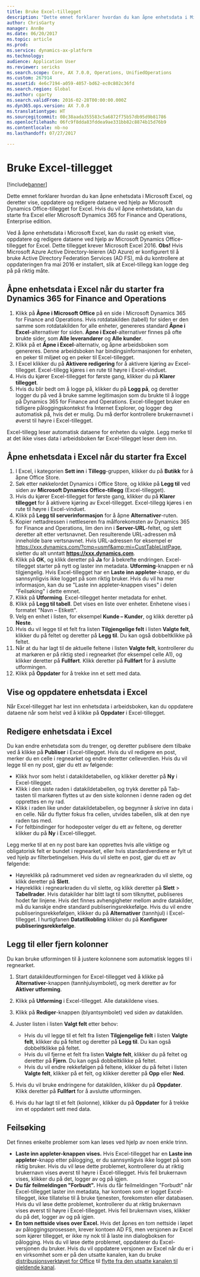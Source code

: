 ```yaml
---
title: Bruke Excel-tillegget
description: "Dette emnet forklarer hvordan du kan åpne enhetsdata i Microsoft Excel, og deretter vise, oppdatere og redigere dataene ved hjelp av Microsoft Dynamics Office-tillegget for Excel."
author: ChrisGarty
manager: AnnBe
ms.date: 06/20/2017
ms.topic: article
ms.prod: 
ms.service: dynamics-ax-platform
ms.technology: 
audience: Application User
ms.reviewer: sericks
ms.search.scope: Core, AX 7.0.0, Operations, UnifiedOperations
ms.custom: 267914
ms.assetid: 4e6c7194-a059-4057-bd62-ec0c802c36fd
ms.search.region: Global
ms.author: cgarty
ms.search.validFrom: 2016-02-28T00:00:00.000Z
ms.dyn365.ops.version: AX 7.0.0
ms.translationtype: HT
ms.sourcegitcommit: 08c38aada355583c5a6872f75b57db95d9b81786
ms.openlocfilehash: 06fc9f8dda83fddea9ae331bb82c8874b15d76b9
ms.contentlocale: nb-no
ms.lasthandoff: 07/27/2017

---
```


# <a name="use-the-excel-add-in"></a>Bruke Excel-tillegget

[!include[banner](../includes/banner.md)]


Dette emnet forklarer hvordan du kan åpne enhetsdata i Microsoft Excel, og deretter vise, oppdatere og redigere dataene ved hjelp av Microsoft Dynamics Office-tillegget for Excel. Hvis du vil åpne enhetsdata, kan du starte fra Excel eller Microsoft Dynamics 365 for Finance and Operations, Enterprise edition.

Ved å åpne enhetsdata i Microsoft Excel, kan du raskt og enkelt vise, oppdatere og redigere dataene ved hjelp av Microsoft Dynamics Office-tillegget for Excel. Dette tillegget krever Microsoft Excel 2016. **Obs!** Hvis Microsoft Azure Active Directory-leieren (AD Azure) er konfigurert til å bruke Active Directory Federation Services (AD FS), må du kontrollere at oppdateringen fra mai 2016 er installert, slik at Excel-tillegg kan logge deg på på riktig måte.

## <a name="open-entity-data-in-excel-when-you-start-from-dynamics-365-for-finance-and-operations"></a>Åpne enhetsdata i Excel når du starter fra Dynamics 365 for Finance and Operations
1.  Klikk på **Åpne i Microsoft Office** på en side i Microsoft Dynamics 365 for Finance and Operations. Hvis rotdatakilden (tabell) for siden er den samme som rotdatakilden for alle enheter, genereres standard **Åpne i Excel**-alternativer for siden. **Åpne i Excel**-alternativer finnes på ofte brukte sider, som **Alle leverandører** og **Alle kunder**.
2.  Klikk på et **Åpne i Excel**-alternativ, og åpne arbeidsboken som genereres. Denne arbeidsboken har bindingsinformasjonen for enheten, en peker til miljøet og en peker til Excel-tillegget.
3.  I Excel klikker du på **Aktivere redigering** for å aktivere kjøring av Excel-tillegget. Excel-tillegg kjøres i en rute til høyre i Excel-vinduet.
4.  Hvis du kjører Excel-tillegget for første gang, klikker du på **Klarer tillegget**.
5.  Hvis du blir bedt om å logge på, klikker du på **Logg på**, og deretter logger du på ved å bruke samme legitimasjon som du brukte til å logge på Dynamics 365 for Finance and Operations. Excel-tillegget bruker en tidligere påloggingskontekst fra Internet Explorer, og logger deg automatisk på, hvis det er mulig. Du må derfor kontrollere brukernavnet i øverst til høyre i Excel-tillegget.

Excel-tillegg leser automatisk dataene for enheten du valgte. Legg merke til at det ikke vises data i arbeidsboken før Excel-tillegget leser dem inn.

## <a name="open-entity-data-in-excel-when-you-start-from-excel"></a>Åpne enhetsdata i Excel når du starter fra Excel
1.  I Excel, i kategorien **Sett inn** i **Tillegg**-gruppen, klikker du på **Butikk** for å åpne Office Store.
2.  Søk etter nøkkelordet Dynamics i Office Store, og klikke på **Legg til** ved siden av **Microsoft Dynamics Office-tillegg** (Excel-tillegget).
3.  Hvis du kjører Excel-tillegget for første gang, klikker du på **Klarer tillegget** for å aktivere kjøring av Excel-tillegget. Excel-tillegg kjøres i en rute til høyre i Excel-vinduet.
4.  Klikk på **Legg til serverinformasjon** for å åpne **Alternativer**-ruten.
5.  Kopier nettadressen i nettleseren fra målforekomsten av Dynamics 365 for Finance and Operations, lim den inn i **Server-URL**-feltet, og slett deretter alt etter vertsnavnet. Den resulterende URL-adressen må inneholde bare vertsnavnet.
Hvis URL-adressen for eksempel er https://xxx.dynamics.com/?cmp=usmf&amp;mi=CustTableListPage, sletter du alt unntatt **https://xxx.dynamics.com**.
6.  Klikk på **OK**, og klikk deretter på **Ja** for å bekrefte endringen. Excel-tillegget starter på nytt og laster inn metadata. **Utforming**-knappen er nå tilgjengelig. Hvis Excel-tillegget har en **Laste inn appleter**-knapp, er du sannsynligvis ikke logget på som riktig bruker. Hvis du vil ha mer informasjon, kan du se "Laste inn appleter-knappen vises" i delen "Feilsøking" i dette emnet.
7.  Klikk på **Utforming**. Excel-tillegget henter metadata for enhet.
8.  Klikk på **Legg til tabell**. Det vises en liste over enheter. Enhetene vises i formatet "Navn – Etikett".
9.  Velg en enhet i listen, for eksempel **Kunde – Kunder**, og klikk deretter på **Neste**.
10. Hvis du vil legge til et felt fra listen **Tilgjengelige felt** i listen **Valgte felt**, klikker du på feltet og deretter på **Legg til**. Du kan også dobbeltklikke på feltet.
11. Når at du har lagt til de aktuelle feltene i listen **Valgte felt**, kontrollerer du at markøren er på riktig sted i regnearket (for eksempel celle A1), og klikker deretter på **Fullført**. Klikk deretter på **Fullført** for å avslutte utformingen.
12. Klikk på **Oppdater** for å trekke inn et sett med data.

## <a name="view-and-update-entity-data-in-excel"></a>Vise og oppdatere enhetsdata i Excel
Når Excel-tillegget har lest inn enhetsdata i arbeidsboken, kan du oppdatere dataene når som helst ved å klikke på **Oppdater** i Excel-tillegget.

## <a name="edit-entity-data-in-excel"></a>Redigere enhetsdata i Excel
Du kan endre enhetsdata som du trenger, og deretter publisere dem tilbake ved å klikke på **Publiser** i Excel-tillegget. Hvis du vil redigere en post, merker du en celle i regnearket og endre deretter celleverdien. Hvis du vil legge til en ny post, gjør du ett av følgende:

-   Klikk hvor som helst i datakildetabellen, og klikker deretter på **Ny** i Excel-tillegget.
-   Klikk i den siste raden i datakildetabellen, og trykk deretter på Tab-tasten til markøren flyttes ut av den siste kolonnen i denne raden og det opprettes en ny rad.
-   Klikk i raden like under datakildetabellen, og begynner å skrive inn data i en celle. Når du flytter fokus fra cellen, utvides tabellen, slik at den nye raden tas med.
-   For feltbindinger for hodeposter velger du ett av feltene, og deretter klikker du på **Ny** i Excel-tillegget.

Legg merke til at en ny post bare kan opprettes hvis alle viktige og obligatorisk felt er bundet i regnearket, eller hvis standardverdiene er fylt ut ved hjelp av filterbetingelsen.
Hvis du vil slette en post, gjør du ett av følgende:

-   Høyreklikk på radnummeret ved siden av regnearkraden du vil slette, og klikk deretter på **Slett**.
-   Høyreklikk i regnearkraden du vil slette, og klikk deretter på **Slett** &gt; **Tabellrader**.
Hvis datakilder har blitt lagt til som tilknyttet, publiseres hodet før linjene. Hvis det finnes avhengigheter mellom andre datakilder, må du kanskje endre standard publiseringsrekkefølge. Hvis du vil endre publiseringsrekkefølgen, klikker du på **Alternativer** (tannhjul) i Excel-tillegget. I hurtigfanen **Datatilkobling** klikker du på **Konfigurer publiseringsrekkefølge**.

## <a name="add-or-remove-columns"></a>Legg til eller fjern kolonner
Du kan bruke utformingen til å justere kolonnene som automatisk legges til i regnearket.

1.  Start datakildeutformingen for Excel-tillegget ved å klikke på **Alternativer**-knappen (tannhjulsymbolet), og merk deretter av for **Aktiver utforming**.
2.  Klikk på **Utforming** i Excel-tillegget. Alle datakildene vises.
3.  Klikk på **Rediger**-knappen (blyantsymbolet) ved siden av datakilden.
4.  Juster listen i listen **Valgt felt** etter behov:
    -   Hvis du vil legge til et felt fra listen **Tilgjengelige felt** i listen **Valgte felt**, klikker du på feltet og deretter på **Legg til**. Du kan også dobbeltklikke på feltet.
    -   Hvis du vil fjerne et felt fra listen **Valgte felt**, klikker du på feltet og deretter på **Fjern**. Du kan også dobbeltklikke på feltet.
    -   Hvis du vil endre rekkefølgen på feltene, klikker du på feltet i listen **Valgte felt**, klikker på et felt, og klikker deretter på **Opp** eller **Ned**.

5. Hvis du vil bruke endringene for datakilden, klikker du på **Oppdater**. Klikk deretter på **Fullført** for å avslutte utformingen. 
6. Hvis du har lagt til et felt (kolonne), klikker du på **Oppdater** for å trekke inn et oppdatert sett med data.

## <a name="troubleshooting"></a>Feilsøking
Det finnes enkelte problemer som kan løses ved hjelp av noen enkle trinn.

-   **Laste inn appleter-knappen vises.** Hvis Excel-tillegget har en **Laste inn appleter**-knapp etter pålogging, er du sannsynligvis ikke logget på som riktig bruker. Hvis du vil løse dette problemet, kontrollerer du at riktig brukernavn vises øverst til høyre i Excel-tillegget. Hvis feil brukernavn vises, klikker du på det, logger av og på igjen.
-   **Du får feilmeldingen "Forbudt".** Hvis du får feilmeldingen "Forbudt" når Excel-tillegget laster inn metadata, har kontoen som er logget Excel-tillegget, ikke tillatelse til å bruke tjenesten, forekomsten eller databasen. Hvis du vil løse dette problemet, kontrollerer du at riktig brukernavn vises øverst til høyre i Excel-tillegget. Hvis feil brukernavn vises, klikker du på det, logger av og på igjen.
-   **En tom nettside vises over Excel.** Hvis det åpnes en tom nettside i løpet av påloggingsprosessen, krever kontoen AD FS, men versjonen av Excel som kjører tillegget, er ikke ny nok til å laste inn dialogboksen for pålogging. Hvis du vil løse dette problemet, oppdaterer du Excel-versjonen du bruker. Hvis du vil oppdatere versjonen av Excel når du er i en virksomhet som er på den utsatte kanalen, kan du bruke [distribusjonsverktøyet for Office](https://technet.microsoft.com/library/jj219422.aspx) til [flytte fra den utsatte kanalen til gjeldende kanal](https://technet.microsoft.com/library/mt455210.aspx).





